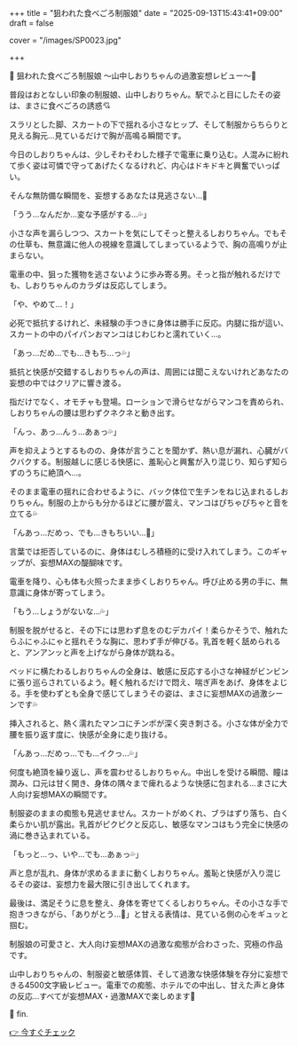 +++
title = "狙われた食べごろ制服娘"
date = "2025-09-13T15:43:41+09:00"
draft = false

cover = "/images/SP0023.jpg"

+++



🎀 狙われた食べごろ制服娘 ～山中しおりちゃんの過激妄想レビュー～💖



普段はおとなしい印象の制服娘、山中しおりちゃん。駅でふと目にしたその姿は、まさに食べごろの誘惑💘

スラリとした脚、スカートの下で揺れる小さなヒップ、そして制服からちらりと見える胸元…見ているだけで胸が高鳴る瞬間です。



今日のしおりちゃんは、少しそわそわした様子で電車に乗り込む。人混みに紛れて歩く姿は可憐で守ってあげたくなるけれど、内心はドキドキと興奮でいっぱい。

そんな無防備な瞬間を、妄想するあなたは見逃さない…👀



「うう…なんだか…変な予感がする…💦」

小さな声を漏らしつつ、スカートを気にしてそっと整えるしおりちゃん。でもその仕草も、無意識に他人の視線を意識してしまっているようで、胸の高鳴りが止まらない。



電車の中、狙った獲物を逃さないように歩み寄る男。そっと指が触れるだけでも、しおりちゃんのカラダは反応してしまう。

「や、やめて…！」

必死で抵抗するけれど、未経験の手つきに身体は勝手に反応。内腿に指が這い、スカートの中のパイパンおマンコはじわじわと濡れていく…。

「あっ…だめ…でも…きもち…っ💦」

抵抗と快感が交錯するしおりちゃんの声は、周囲には聞こえないけれどあなたの妄想の中ではクリアに響き渡る。



指だけでなく、オモチャも登場。ローションで滑らせながらマンコを責められ、しおりちゃんの腰は思わずクネクネと動き出す。

「んっ、あっ…んぅ…あぁっ💦」

声を抑えようとするものの、身体が言うことを聞かず、熱い息が漏れ、心臓がバクバクする。制服越しに感じる快感に、羞恥心と興奮が入り混じり、知らず知らずのうちに絶頂へ…。



そのまま電車の揺れに合わせるように、バック体位で生チンをねじ込まれるしおりちゃん。制服の上からも分かるほどに腰が震え、マンコはぴちゃぴちゃと音を立てる💦

「んあっ…だめっ、でも…きもちいい…💖」

言葉では拒否しているのに、身体はむしろ積極的に受け入れてしまう。このギャップが、妄想MAXの醍醐味です。



電車を降り、心も体も火照ったまま歩くしおりちゃん。呼び止める男の手に、無意識に身体が寄ってしまう。

「もう…しょうがないな…💦」

制服を脱がせると、その下には思わず息をのむデカパイ！柔らかそうで、触れたらふにゃふにゃと揺れそうな胸に、思わず手が伸びる。乳首を軽く舐められると、アンアンッと声を上げながら身体が跳ねる。



ベッドに横たわるしおりちゃんの全身は、敏感に反応する小さな神経がビンビンに張り巡らされているよう。軽く触れるだけで悶え、喘ぎ声をあげ、身体をよじる。手を使わずとも全身で感じてしまうその姿は、まさに妄想MAXの過激シーンです💦



挿入されると、熱く濡れたマンコにチンポが深く突き刺さる。小さな体が全力で腰を振り返す度に、快感が全身に走り抜ける。

「んあっ…だめっ…でも…イクっ…💦」

何度も絶頂を繰り返し、声を震わせるしおりちゃん。中出しを受ける瞬間、瞳は潤み、口元は甘く開き、身体の隅々まで痺れるような快感に包まれる…まさに大人向け妄想MAXの瞬間です。



制服姿のままの痴態も見逃せません。スカートがめくれ、ブラはずり落ち、白く柔らかい肌が露出。乳首がピクピクと反応し、敏感なマンコはもう完全に快感の渦に巻き込まれている。

「もっと…っ、いや…でも…あぁっ💦」

声と息が乱れ、身体が求めるままに動くしおりちゃん。羞恥と快感が入り混じるその姿は、妄想力を最大限に引き出してくれます。



最後は、満足そうに息を整え、身体を寄せてくるしおりちゃん。その小さな手で抱きつきながら、「ありがとう…💖」と甘える表情は、見ている側の心をギュッと掴む。

制服娘の可愛さと、大人向け妄想MAXの過激な痴態が合わさった、究極の作品です。



山中しおりちゃんの、制服姿と敏感体質、そして過激な快感体験を存分に妄想できる4500文字級レビュー。電車での痴態、ホテルでの中出し、甘えた声と身体の反応…すべてが妄想MAX・過激MAXで楽しめます💖



💖 fin.



[👉 今すぐチェック](https://clear-tv.com/Direct/9290999-290-82844/moviepages/030125_001/index.html)

